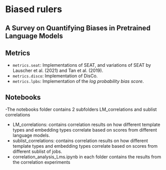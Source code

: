 # Biased rulers

## A Survey on Quantifying Biases in Pretrained Language Models

## Metrics

- `metrics.seat`: Implementations of SEAT, and variations of SEAT by Lauscher et al. (2021) and Tan et al. (2019).
- `metrics.disco`: Implementation of DisCo.
- `metrics.lpbs`: Implementation of the _log probability bias score_.

## Notebooks
-The notebooks folder contains 2 subfolders LM_correlations and sublist correlations
- LM_correlations: contains correlation results on how different template types and embedding types correlate based on scores from different language models.
- sublist_correlations: contains correlation results on how different template types and embedding types correlate based on scores from different sublist of jobs.
- correlation_analysis_Lms.ipynb in each folder contains the results from the correlation experiments
